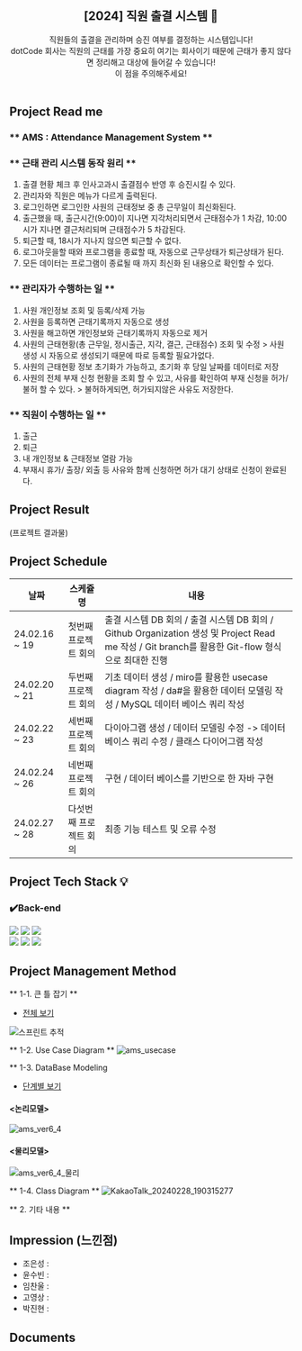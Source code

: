 <div align="center">
<h2>[2024] 직원 출결 시스템 📝</h2>
  직원들의 출결을 관리하며 승진 여부를 결정하는 시스템입니다!<br> dotCode 회사는 직원의 근태를 가장 중요히 여기는 회사이기 때문에 근태가 좋지 않다면 정리해고 대상에 들어갈 수 있습니다!<br> 이 점을 주의해주세요!<br><br>
</div>

## Project Read me
### ** AMS : Attendance Management System **
### ** 근태 관리 시스템 동작 원리 **
1. 출결 현황 체크 후 인사고과시 출결점수 반영 후 승진시킬 수 있다.
2. 관리자와 직원은 메뉴가 다르게 출력된다.
3. 로그인하면 로그인한 사원의 근태정보 중 총 근무일이 최신화된다.
4. 출근했을 때, 출근시간(9:00)이 지나면 지각처리되면서 근태점수가 1 차감, 10:00시가 지나면 결근처리되며 근태점수가 5 차감된다.
5. 퇴근할 때, 18시가 지나지 않으면 퇴근할 수 없다.
6. 로그아웃을할 때와 프로그램을 종료할 때, 자동으로 근무상태가 퇴근상태가 된다.
7. 모든 데이터는 프로그램이 종료될 때 까지 최신화 된 내용으로 확인할 수 있다.

### ** 관리자가 수행하는 일 **
1. 사원 개인정보 조회 및 등록/삭제 가능
2. 사원을 등록하면 근태기록까지 자동으로 생성
3. 사원을 해고하면 개인정보와 근태기록까지 자동으로 제거
4. 사원의 근태현황(총 근무일, 정시출근, 지각, 결근, 근태점수) 조회 및 수정 > 사원 생성 시 자동으로 생성되기 때문에 따로 등록할 필요가없다.
5. 사원의 근태현황 정보 초기화가 가능하고, 초기화 후 당일 날짜를 데이터로 저장
6. 사원의 전체 부재 신청 현황을 조회 할 수 있고, 사유를 확인하여 부재 신청을 허가/불허 할 수 있다. > 불허하게되면, 허가되지않은 사유도 저장한다.

### ** 직원이 수행하는 일 **
1. 출근
2. 퇴근
3. 내 개인정보 & 근태정보 열람 가능
4. 부재시 휴가/ 출장/ 외출 등 사유와 함께 신청하면 허가 대기 상태로 신청이 완료된다.

## Project Result
(프로젝트 결과물)

## Project Schedule
|날짜|스케쥴명|내용|
|------|---|---|
|24.02.16 ~ 19|첫번째 프로젝트 회의|출결 시스템 DB 회의 / 출결 시스템 DB 회의 / Github Organization 생성 및 Project Read me 작성 / Git branch를 활용한 Git-flow 형식으로 최대한 진행|
|24.02.20 ~ 21|두번째 프로젝트 회의|기초 데이터 생성 / miro를 활용한 usecase diagram 작성 / da#을 활용한 데이터 모델링 작성 / MySQL 데이터 베이스 쿼리 작성|
|24.02.22 ~ 23|세번째 프로젝트 회의|다이아그램 생성 / 데이터 모델링 수정 -> 데이터 베이스 쿼리 수정 / 클래스 다이어그램 작성|
|24.02.24 ~ 26|네번째 프로젝트 회의|구현 / 데이터 베이스를 기반으로 한 자바 구현|
|24.02.27 ~ 28|다섯번째 프로젝트 회의|최종 기능 테스트 및 오류 수정|

## Project Tech Stack 💡
### ✔️Back-end
<div align=left>
<img src="https://img.shields.io/badge/IntelliJ IDEA-6DB33F?style=for-the-badge&logo=IntelliJ IDEA&logoColor=green">
<img src="https://img.shields.io/badge/java-007396?style=for-the-badge&logo=java&logoColor=white">
<img src="https://img.shields.io/badge/mysql-4479A1?style=for-the-badge&logo=mysql&logoColor=green">
<br>
  
<img src="https://img.shields.io/badge/gradle-02303A?style=for-the-badge&logo=gradle&logoColor=white">
<img src="https://img.shields.io/badge/github-181717?style=for-the-badge&logo=github&logoColor=white">
<img src="https://img.shields.io/badge/git-F05032?style=for-the-badge&logo=git&logoColor=white">
</div>

## Project Management Method
** 1-1. 큰 틀 잡기 **
- [전체 보기](https://docs.google.com/spreadsheets/d/1YogkHXzy_kJyizxFvUkbJNSwWlOVim1U43TBdAWUXFI/edit?usp=sharing)
  
![스프린트 추적](https://github.com/dotCodeTeam/dotCode/assets/134928447/4ab9f1c0-c943-403f-88fb-041f03417b8a)

** 1-2. Use Case Diagram **
![ams_usecase](https://github.com/dotCodeTeam/AMS/assets/90615404/bcc9eab0-091f-4a8e-887d-b9fc19d7ad06)

** 1-3. DataBase Modeling
- [단계별 보기](https://docs.google.com/spreadsheets/d/1C87q15x0XjstHbo-en2ivPs50yKtqrOh5AFT1MqlvHg/edit?usp=sharing)
 
#### <논리모델>
![ams_ver6_4](https://github.com/dotCodeTeam/AMS/assets/90615404/0a58e94a-add4-4d9c-bb8b-1375d17004fd)

#### <물리모델>
![ams_ver6_4_물리](https://github.com/dotCodeTeam/AMS/assets/90615404/8e4dce9a-4cda-469a-83d3-85ad5b6af414)

** 1-4. Class Diagram **
![KakaoTalk_20240228_190315277](https://github.com/dotCodeTeam/.github/assets/134928447/9f3f6eb6-d89a-469b-8c46-f16d8e35aabf)

** 2. 기타 내용 **

## Impression (느낀점)
- 조은성 :
- 윤수빈 :
- 임찬울 :
- 고영상 :
- 박진현 :

## Documents 
